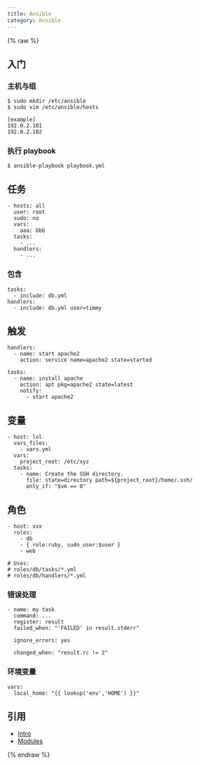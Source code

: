 ```yaml
---
title: Ansible
category: Ansible
---
```


{% raw %}

## 入门

### 主机与组

    $ sudo mkdir /etc/ansible
    $ sudo vim /etc/ansible/hosts

    [example]
    192.0.2.101
    192.0.2.102

### 执行 playbook

    $ ansible-playbook playbook.yml

## 任务

    - hosts: all
      user: root
      sudo: no
      vars:
        aaa: bbb
      tasks:
        - ...
      handlers:
        - ...

### 包含

    tasks:
      - include: db.yml
    handlers:
      - include: db.yml user=timmy

## 触发

    handlers:
      - name: start apache2
        action: service name=apache2 state=started

    tasks:
      - name: install apache
        action: apt pkg=apache2 state=latest
        notify:
          - start apache2

## 变量

    - host: lol
      vars_files:
        - vars.yml
      vars:
        project_root: /etc/xyz
      tasks:
        - name: Create the SSH directory.
          file: state=directory path=${project_root}/home/.ssh/
          only_if: "$vm == 0"

## 角色

    - host: xxx
      roles:
        - db
        - { role:ruby, sudo_user:$user }
        - web

    # Uses:
    # roles/db/tasks/*.yml
    # roles/db/handlers/*.yml

### 错误处理

    - name: my task
      command: ...
      register: result
      failed_when: "'FAILED' in result.stderr"

      ignore_errors: yes

      changed_when: "result.rc != 2"

### 环境变量

    vars:
      local_home: "{{ lookup('env','HOME') }}"

## 引用

  * [Intro](http://www.ansibleworks.com/docs/intro_configuration.html)
  * [Modules](http://www.ansibleworks.com/docs/modules.html)

{% endraw %}
